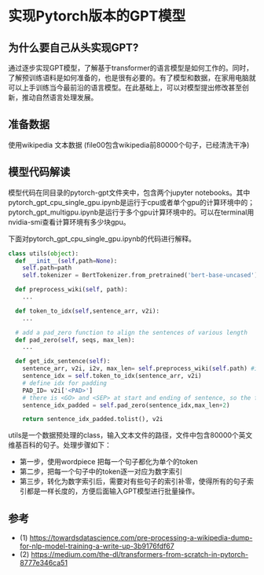 # 实现Pytorch版本的GPT模型

## 为什么要自己从头实现GPT?

通过逐步实现GPT模型，了解基于transformer的语言模型是如何工作的。同时，了解预训练语料是如何准备的，也是很有必要的。有了模型和数据，在家用电脑就可以上手训练当今最前沿的语言模型。在此基础上，可以对模型提出修改甚至创新，推动自然语言处理发展。

## 准备数据

使用wikipedia 文本数据 (file00包含wikipedia前80000个句子，已经清洗干净)


## 模型代码解读

模型代码在同目录的pytorch-gpt文件夹中，包含两个jupyter notebooks。其中pytorch_gpt_cpu_single_gpu.ipynb是运行于cpu或者单个gpu的计算环境中的；pytorch_gpt_multigpu.ipynb是运行于多个gpu计算环境中的。可以在terminal用nvidia-smi查看计算环境有多少块gpu。

下面对pytorch_gpt_cpu_single_gpu.ipynb的代码进行解释。

```python
class utils(object):
  def __init__(self,path=None):
    self.path=path
    self.tokenizer = BertTokenizer.from_pretrained('bert-base-uncased')

  def preprocess_wiki(self, path):
    ...

  def token_to_idx(self,sentence_arr, v2i):
    ...

  # add a pad_zero function to align the sentences of various length
  def pad_zero(self, seqs, max_len):
    ...

  def get_idx_sentence(self):
    sentence_arr, v2i, i2v, max_len= self.preprocess_wiki(self.path) #input is part of wiki data, for demo usage
    sentence_idx = self.token_to_idx(sentence_arr, v2i)
    # define idx for padding
    PAD_ID= v2i['<PAD>']
    # there is <GO> and <SEP> at start and ending of sentence, so the full length should be 100+2=102
    sentence_idx_padded = self.pad_zero(sentence_idx,max_len+2)

    return sentence_idx_padded.tolist(), v2i
```
utils是一个数据预处理的class，输入文本文件的路径，文件中包含80000个英文维基百科的句子。处理步骤如下：

* 第一步，使用wordpiece 把每一个句子都化为单个的token
* 第二步，把每一个句子中的token逐一对应为数字索引
* 第三步，转化为数字索引后，需要对有些句子的索引补零，使得所有的句子索引都是一样长度的，方便后面输入GPT模型进行批量操作。




## 参考
* (1) https://towardsdatascience.com/pre-processing-a-wikipedia-dump-for-nlp-model-training-a-write-up-3b9176fdf67
* (2) https://medium.com/the-dl/transformers-from-scratch-in-pytorch-8777e346ca51
